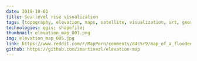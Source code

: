 ```yaml
---
date: 2019-10-01
title: Sea-level rise visualization
tags: [topography, elevation, maps, satellite, visualization, art, geospatial]
technologies: qgis; shapefile; 
thumbnail: elevation_map_001.png
img: elevation_map_005.jpg
link: https://www.reddit.com/r/MapPorn/comments/d4c5r9/map_of_a_flooded_northern_sea_sea_level_rise_of/
github: https://github.com/imartinezl/elevation-map
---
```

